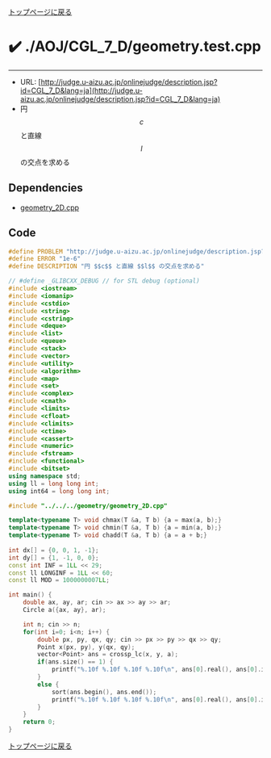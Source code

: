 [トップページに戻る](../../../index.html)

# :heavy_check_mark: ./AOJ/CGL\_7\_D/geometry.test.cpp
---

* URL: [http://judge.u-aizu.ac.jp/onlinejudge/description.jsp?id=CGL_7_D&lang=ja](http://judge.u-aizu.ac.jp/onlinejudge/description.jsp?id=CGL_7_D&lang=ja)
* 円 $$c$$ と直線 $$l$$ の交点を求める

## Dependencies
* [geometry\_2D.cpp](../../../lib/geometry_2D.cpp.html)

## Code

```cpp
#define PROBLEM "http://judge.u-aizu.ac.jp/onlinejudge/description.jsp?id=CGL_7_D&lang=ja"
#define ERROR "1e-6"
#define DESCRIPTION "円 $$c$$ と直線 $$l$$ の交点を求める"

// #define _GLIBCXX_DEBUG // for STL debug (optional)
#include <iostream>
#include <iomanip>
#include <cstdio>
#include <string>
#include <cstring>
#include <deque>
#include <list>
#include <queue>
#include <stack>
#include <vector>
#include <utility>
#include <algorithm>
#include <map>
#include <set>
#include <complex>
#include <cmath>
#include <limits>
#include <cfloat>
#include <climits>
#include <ctime>
#include <cassert>
#include <numeric>
#include <fstream>
#include <functional>
#include <bitset>
using namespace std;
using ll = long long int;
using int64 = long long int;

#include "../../../geometry/geometry_2D.cpp"

template<typename T> void chmax(T &a, T b) {a = max(a, b);}
template<typename T> void chmin(T &a, T b) {a = min(a, b);}
template<typename T> void chadd(T &a, T b) {a = a + b;}
 
int dx[] = {0, 0, 1, -1};
int dy[] = {1, -1, 0, 0};
const int INF = 1LL << 29;
const ll LONGINF = 1LL << 60;
const ll MOD = 1000000007LL;

int main() {
    double ax, ay, ar; cin >> ax >> ay >> ar;
    Circle a({ax, ay}, ar);

    int n; cin >> n;
    for(int i=0; i<n; i++) {
        double px, py, qx, qy; cin >> px >> py >> qx >> qy;
        Point x(px, py), y(qx, qy);
        vector<Point> ans = crossp_lc(x, y, a);
        if(ans.size() == 1) {
            printf("%.10f %.10f %.10f %.10f\n", ans[0].real(), ans[0].imag(), ans[0].real(), ans[0].imag());
        }
        else {
            sort(ans.begin(), ans.end());
            printf("%.10f %.10f %.10f %.10f\n", ans[0].real(), ans[0].imag(), ans[1].real(), ans[1].imag());
        }
    }
    return 0;
}
```

[トップページに戻る](../../../index.html)
